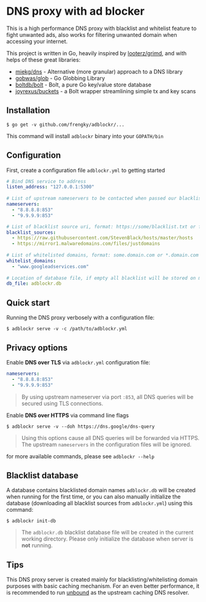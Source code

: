 # DNS proxy with ad blocker

This is a high performance DNS proxy with blacklist and whitelist feature to fight unwanted ads, also works for filtering unwanted domain when accessing your internet.

This project is written in Go, heavily inspired by [looterz/grimd](https://github.com/looterz/grimd), and with helps of these great libraries:

- [miekg/dns](https://github.com/miekg/dns) - Alternative (more granular) approach to a DNS library
- [gobwas/glob](https://github.com/gobwas/glob) - Go Globbing Library
- [boltdb/bolt](https://github.com/boltdb/bolt) - Bolt, a pure Go key/value store database
- [joyrexus/buckets](https://github.com/joyrexus/buckets) - a Bolt wrapper streamlining simple tx and key scans

## Installation

```console
$ go get -v github.com/frengky/adblockr/...
```
This command will install `adblockr` binary into your `GOPATH/bin`

## Configuration
First, create a configuration file `adblockr.yml` to getting started
```yml
# Bind DNS service to address  
listen_address: "127.0.0.1:5300"  
  
# List of upstream nameservers to be contacted when passed our blacklist check  
nameservers:  
  - "8.8.8.8:853"
  - "9.9.9.9:853"

# List of blacklist source uri, format: https://some/blacklist.txt or file:///local/path/file.txt  
blacklist_sources:  
  - https://raw.githubusercontent.com/StevenBlack/hosts/master/hosts
  - https://mirror1.malwaredomains.com/files/justdomains
  
# List of whitelisted domains, format: some.domain.com or *.domain.com  
whitelist_domains:  
  - "www.googleadservices.com"  
  
# Location of database file, if empty all blacklist will be stored on memory instead  
db_file: adblockr.db
```

## Quick start

Running the DNS proxy verbosely with a configuration file:
```console
$ adblockr serve -v -c /path/to/adblockr.yml
```

## Privacy options

Enable **DNS over TLS** via `adblockr.yml` configuration file:
```yml
nameservers:  
  - "8.8.8.8:853"
  - "9.9.9.9:853"
```
> By using upstream nameserver via port `:853`, all DNS queries will be secured using TLS connections.

Enable **DNS over HTTPS** via command line flags
```console
$ adblockr serve -v --doh https://dns.google/dns-query
```
> Using this options cause all DNS queries will be forwarded via HTTPS.
> The upstream `nameservers` in the configuration files will be ignored.

for more available commands, please see `adblockr --help`

## Blacklist database
A database contains blacklisted domain names `adblockr.db` will be created when running for the first time, or you can also manually initialize the database (downloading all blacklist sources from `adblockr.yml`) using this command:
```console
$ adblockr init-db
```
> The `adblockr.db` blacklist database file will be created in the current working directory. 
> Please only initialize the database when server is **not** running.


## Tips

This DNS proxy server is created mainly for blacklisting/whitelisting domain purposes with basic caching mechanism. For an even better performance, it is recommended to run [unbound](https://github.com/NLnetLabs/unbound) as the upstream caching DNS resolver.